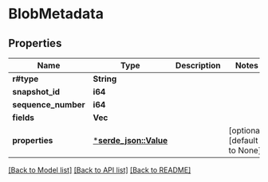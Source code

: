 # BlobMetadata

## Properties
Name | Type | Description | Notes
------------ | ------------- | ------------- | -------------
**r#type** | **String** |  | 
**snapshot_id** | **i64** |  | 
**sequence_number** | **i64** |  | 
**fields** | **Vec<i32>** |  | 
**properties** | [***serde_json::Value**](.md) |  | [optional] [default to None]

[[Back to Model list]](../README.md#documentation-for-models) [[Back to API list]](../README.md#documentation-for-api-endpoints) [[Back to README]](../README.md)


